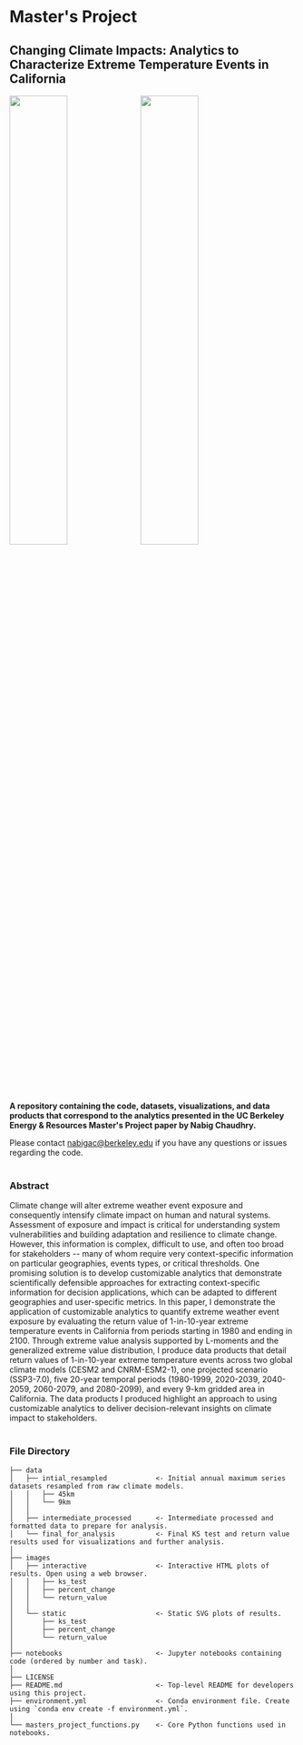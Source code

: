 # Master's Project
## Changing Climate Impacts: Analytics to Characterize Extreme Temperature Events in California

<img
  src="./images/static/return_value/cesm2_hist_1980_rv_geo_plot.svg"
  width="45%"
/>
<img
  src="./images/static/return_value/cesm2_ssp370_2080_rv_geo_plot.svg"
  width="45%"
/>

**A repository containing the code, datasets, visualizations, and data products that correspond to the analytics presented in the UC Berkeley Energy & Resources Master's Project paper by Nabig Chaudhry.**

Please contact nabigac@berkeley.edu if you have any questions or issues regarding the code.
<br />
<br />
### Abstract <br />
Climate change will alter extreme weather event exposure and consequently intensify climate impact on human and natural systems. Assessment of exposure and impact is critical for understanding system vulnerabilities and building adaptation and resilience to climate change. However, this information is complex, difficult to use, and often too broad for stakeholders -- many of whom require very context-specific information on particular geographies, events types, or critical thresholds. One promising solution is to develop customizable analytics that demonstrate scientifically defensible approaches for extracting context-specific information for decision applications, which can be adapted to different geographies and user-specific metrics. In this paper, I demonstrate the application of customizable analytics to quantify extreme weather event exposure by evaluating the return value of 1-in-10-year extreme temperature events in California from periods starting in 1980 and ending in 2100. Through extreme value analysis supported by L-moments and the generalized extreme value distribution, I produce data products that detail return values of 1-in-10-year extreme temperature events across two global climate models (CESM2 and CNRM-ESM2-1), one projected scenario (SSP3-7.0), five 20-year temporal periods (1980-1999, 2020-2039, 2040-2059, 2060-2079, and 2080-2099), and every 9-km gridded area in California. The data products I produced highlight an approach to using customizable analytics to deliver decision-relevant insights on climate impact to stakeholders.
<br />
<br />
### File Directory
```
├── data
│   ├── intial_resampled            <- Initial annual maximum series datasets resampled from raw climate models.
│   │   ├── 45km
│   │   └── 9km
│   │
│   ├── intermediate_processed      <- Intermediate processed and formatted data to prepare for analysis.
│   └── final_for_analysis          <- Final KS test and return value results used for visualizations and further analysis.                      
│                          
├── images
│   ├── interactive                 <- Interactive HTML plots of results. Open using a web browser.
│   │   ├── ks_test
│   │   ├── percent_change
│   │   └── return_value
│   │
│   └── static                      <- Static SVG plots of results.
│       ├── ks_test
│       ├── percent_change
│       └── return_value
│                               
├── notebooks                       <- Jupyter notebooks containing code (ordered by number and task). 
│  
├── LICENSE                          
├── README.md                       <- Top-level README for developers using this project.  
├── environment.yml                 <- Conda environment file. Create using `conda env create -f environment.yml`.
│                     
└── masters_project_functions.py    <- Core Python functions used in notebooks.
```
